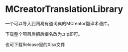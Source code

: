 # MCreatorTranslationLibrary
 一个可以导入到网易有道词典的MCreator翻译术语库。

下载整个项目后把后缀名改为.zip即可。

也可下载Release里的Xlsx文件
